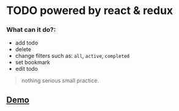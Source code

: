 # TODO powered by react & redux
### What can it do?:
  * add todo
  * delete 
  * change filters such as: `all`, `active`, `completed`
  * set bookmark
  * edit todo

> nothing serious small practice.
## [Demo](danight.github.io/projects/todo/production/index.html)
